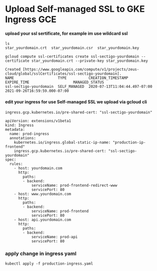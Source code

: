 # Upload Self-managed SSL to GKE Ingress GCE

#### upload your ssl sertificate, for example im use wildcard ssl

```
ls 
star_yourdomain.crt  star_yourdomain.csr  star_yourdomain.key
```
```
gcloud compute ssl-certificates create ssl-sectigo-yourdomain --certificate star_yourdomain.crt --private-key star_yourdomain.key

Created [https://www.googleapis.com/compute/v1/projects/zeus-cloud/global/sslCertificates/ssl-sectigo-yourdomain].
NAME                    TYPE          CREATION_TIMESTAMP             EXPIRE_TIME                    MANAGED_STATUS
ssl-sectigo-yourdomain  SELF_MANAGED  2020-07-13T11:04:44.497-07:00  2021-09-26T16:59:59.000-07:00
```

#### edit your ingress for use Self-managed SSL we upload via gcloud cli
```
ingress.gcp.kubernetes.io/pre-shared-cert: "ssl-sectigo-yourdomain"
```
```
apiVersion: extensions/v1beta1
kind: Ingress
metadata:
  name: prod-ingress
  annotations:
    kubernetes.io/ingress.global-static-ip-name: "production-ip-frontend"
    ingress.gcp.kubernetes.io/pre-shared-cert: "ssl-sectigo-yourdomain"
spec:
  rules:
    - host: yourdomain.com
      http:
        paths:
        - backend:
            serviceName: prod-frontend-redirect-www
            servicePort: 80
    - host: www.yourdomain.com
      http:
        paths:
        - backend:
            serviceName: prod-frontend
            servicePort: 80
    - host: api.yourdomain.com
      http:
        paths:
        - backend:
            serviceName: prod-api
            servicePort: 80
```
### apply change in ingress yaml
```
kubectl apply -f production-ingress.yaml
```
